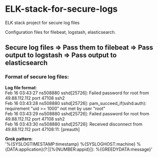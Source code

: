 # ELK-stack-for-secure-logs
ELK stack project for secure log files    

Configuration files for filebeat, logstash, elasticsearch.   


## Secure log files => Pass them to filebeat => Pass output to logstash => Pass output to elasticsearch         


### Format of secure log files:     

**Log file format**:    
Feb 16 03:43:27 ns508880 sshd[25726]: Failed password for root from 49.88.112.112 port 47108 ssh2           
Feb 16 03:43:28 ns508880 sshd[25726]: pam_succeed_if(sshd:auth): requirement "uid >= 1000" not met by user "root"           
Feb 16 03:43:29 ns508880 sshd[25726]: Failed password for root from 49.88.112.112 port 47108 ssh2         
Feb 16 03:43:30 ns508880 sshd[25726]: Received disconnect from 49.88.112.112 port 47108:11:  [preauth]            
     
**Grok pattern**:    
'%{SYSLOGTIMESTAMP:timestamp} %{SYSLOGHOST:machine} %{DATA:application}(?:|\[%{NUMBER:appid}]): %{GREEDYDATA:message}'

